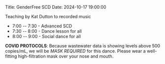 Title: GenderFree SCD
Date: 2024-10-17 19:00:00

Teaching by Kat Dutton to recorded music

- 7:00 -- 7:30 - Advanced SCD
- 7:30 -- 8:00 - Dance lesson for all
- 8:00 -- 9:00 - Social dance for all

**COVID PROTOCOLS**: Because wastewater data is showing levels above 500 copies/mL, we will be *MASK REQUIRED* for this dance. Please wear a well-fitting high-filtration mask over your nose and mouth.
